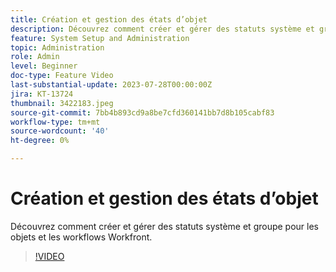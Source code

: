 ```yaml
---
title: Création et gestion des états d’objet
description: Découvrez comment créer et gérer des statuts système et groupe pour les objets et les workflows Workfront.
feature: System Setup and Administration
topic: Administration
role: Admin
level: Beginner
doc-type: Feature Video
last-substantial-update: 2023-07-28T00:00:00Z
jira: KT-13724
thumbnail: 3422183.jpeg
source-git-commit: 7bb4b893cd9a8be7cfd360141bb7d8b105cabf83
workflow-type: tm+mt
source-wordcount: '40'
ht-degree: 0%

---
```



# Création et gestion des états d’objet

Découvrez comment créer et gérer des statuts système et groupe pour les objets et les workflows Workfront.

>[!VIDEO](https://video.tv.adobe.com/v/3422183/?learn=on)
